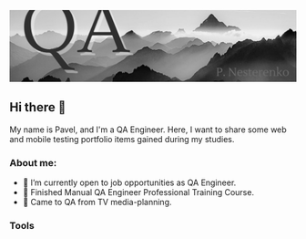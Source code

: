 ![Header](QAcover_git_PNesterenko.jpg)

## Hi there 👋

My name is Pavel, and I'm a QA Engineer. Here, I want to share some web and mobile testing portfolio items gained during my studies.

### About me:

* 🔳 I’m currently open to job opportunities as QA Engineer.
* 🔳 Finished Manual QA Engineer Professional Training Course.
* 🔳 Сame to QA from TV media-planning.

### Tools
